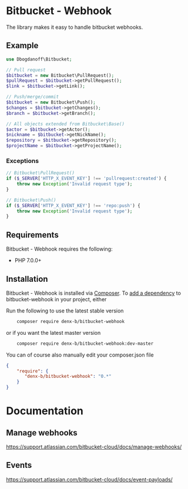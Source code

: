 ﻿# Bitbucket - Webhook
The library makes it easy to handle bitbucket webhooks.

## Example
```php
use Dbogdanoff\Bitbucket;

// Pull request
$bitbucket = new Bitbucket\PullRequest();
$pullRequest = $bitbucket->getPullRequest();
$link = $bitbucket->getLink();

// Push/merge/commit
$bitbucket = new Bitbucket\Push();
$changes = $bitbucket->getChanges();
$branch = $bitbucket->getBranch();

// All objects extended from Bitbucket\Base()
$actor = $bitbucket->getActor();
$nickname = $bitbucket->getNickName();
$repository = $bitbucket->getRepository();
$projectName = $bitbucket->getProjectName();
```

### Exceptions
```php
// Bitbucket\PullRequest()
if ($_SERVER['HTTP_X_EVENT_KEY'] !== 'pullrequest:created') {
    throw new Exception('Invalid request type');
}

// Bitbucket\Push()
if ($_SERVER['HTTP_X_EVENT_KEY'] !== 'repo:push') {
    throw new Exception('Invalid request type');
}
```

## Requirements

Bitbucket - Webhook requires the following:

- PHP 7.0.0+

## Installation

Bitbucket - Webhook is installed via [Composer](https://getcomposer.org/).
To [add a dependency](https://getcomposer.org/doc/04-schema.md#package-links>) to bitbucket-webhook in your project, either

Run the following to use the latest stable version
```sh
    composer require denx-b/bitbucket-webhook
```
or if you want the latest master version
```sh
    composer require denx-b/bitbucket-webhook:dev-master
```

You can of course also manually edit your composer.json file
```json
{
    "require": {
       "denx-b/bitbucket-webhook": "0.*"
    }
}
```

# Documentation

## Manage webhooks

https://support.atlassian.com/bitbucket-cloud/docs/manage-webhooks/

## Events

https://support.atlassian.com/bitbucket-cloud/docs/event-payloads/
